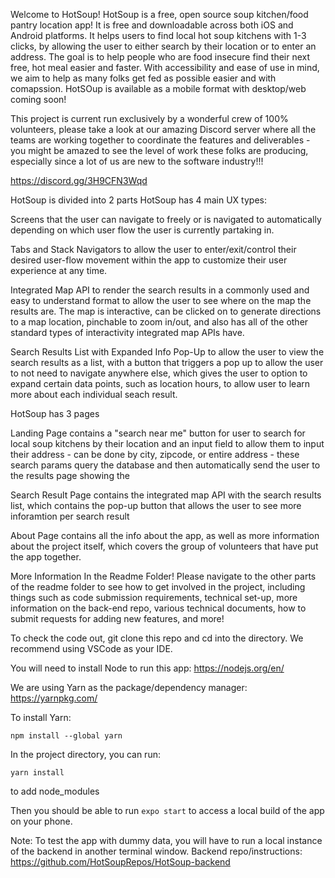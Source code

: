 Welcome to HotSoup!
HotSoup is a free, open source soup kitchen/food pantry location app! It is free and downloadable across both iOS and Android platforms. It helps users to find local hot soup kitchens with 1-3 clicks, by allowing the user to either search by their location or to enter an address. The goal is to help people who are food insecure find their next free, hot meal easier and faster. With accessibility and ease of use in mind, we aim to help as many folks get fed as possible easier and with comapssion. HotSOup is available as a mobile format with desktop/web coming soon!

This project is current run exclusively by a wonderful crew of 100% volunteers, please take a look at our amazing Discord server where all the teams are working together to coordinate the features and deliverables - you might be amazed to see the level of work these folks are producing, especially since a lot of us are new to the software industry!!!

https://discord.gg/3H9CFN3Wqd

HotSoup is divided into 2 parts
HotSoup has 4 main UX types:

Screens that the user can navigate to freely or is navigated to automatically depending on which user flow the user is currently partaking in.

Tabs and Stack Navigators to allow the user to enter/exit/control their desired user-flow movement within the app to customize their user experience at any time.

Integrated Map API to render the search results in a commonly used and easy to understand format to allow the user to see where on the map the results are. The map is interactive, can be clicked on to generate directions to a map location, pinchable to zoom in/out, and also has all of the other standard types of interactivity integrated map APIs have.

Search Results List with Expanded Info Pop-Up to allow the user to view the search results as a list, with a button that triggers a pop up to allow the user to not need to navigate anywhere else, which gives the user to option to expand certain data points, such as location hours, to allow user to learn more about each individual seach result.

HotSoup has 3 pages

Landing Page contains a "search near me" button for user to search for local soup kitchens by their location and an input field to allow them to input their address - can be done by city, zipcode, or entire address - these search params query the database and then automatically send the user to the results page showing the

Search Result Page contains the integrated map API with the search results list, which contains the pop-up button that allows the user to see more inforamtion per search result

About Page contains all the info about the app, as well as more information about the project itself, which covers the group of volunteers that have put the app together.

More Information In the Readme Folder!
Please navigate to the other parts of the readme folder to see how to get involved in the project, including things such as code submission requirements, technical set-up, more information on the back-end repo, various technical documents, how to submit requests for adding new features, and more!

To check the code out, git clone this repo and cd into the directory.
We recommend using VSCode as your IDE.

You will need to install Node to run this app: https://nodejs.org/en/

We are using Yarn as the package/dependency manager: https://yarnpkg.com/

To install Yarn:
```
npm install --global yarn

```

In the project directory, you can run:

```
yarn install
```

to add node_modules

Then you should be able to run ``` expo start ``` to access a local build of the app on your phone.

Note: To test the app with dummy data, you will have to run a local instance of the backend in another terminal window. Backend repo/instructions: https://github.com/HotSoupRepos/HotSoup-backend
